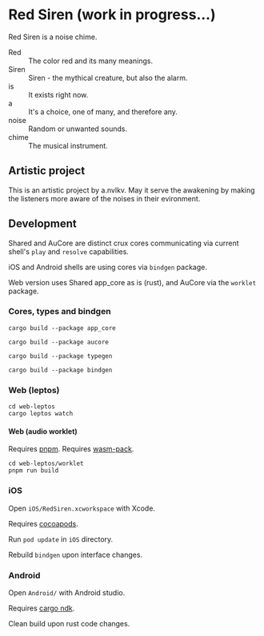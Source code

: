 # Red Siren (work in progress...)

<p>Red Siren is a noise chime.</p>
<dl>
    <dt>Red</dt>
        <dd>The color red and its many meanings.</dd>
    <dt>Siren</dt>
        <dd>Siren - the mythical creature, but also the alarm.</dd>
    <dt>is</dt>
        <dd>It exists right now.</dd>
    <dt>a</dt>
        <dd>It's a choice, one of many, and therefore any.</dd>
    <dt>noise</dt>
        <dd>Random or unwanted sounds.</dd>
    <dt>chime</dt>
        <dd>The musical instrument.</dd>
</dl>

## Artistic project

This is an artistic project by a.nvlkv. May it serve the awakening by making the listeners more aware of the noises in their evironment.

## Development

Shared and AuCore are distinct crux cores communicating via current shell's `play` and `resolve` capabilities.

iOS and Android shells are using cores via `bindgen` package.

Web version uses Shared app_core as is (rust), and AuCore via the `worklet` package.

### Cores, types and bindgen

```
cargo build --package app_core
```

```
cargo build --package aucore
```

```
cargo build --package typegen
```

```
cargo build --package bindgen
```

### Web (leptos)

```
cd web-leptos
cargo leptos watch
```

#### Web (audio worklet)

Requires [pnpm](https://pnpm.io).
Requires [wasm-pack](https://github.com/rustwasm/wasm-pack).

```
cd web-leptos/worklet
pnpm run build
```

### iOS

Open `iOS/RedSiren.xcworkspace` with Xcode.

Requires [cocoapods](https://cocoapods.org/).

Run `pod update` in `iOS` directory.

Rebuild `bindgen` upon interface changes.

### Android

Open `Android/` with Android studio.

Requires [cargo ndk](https://github.com/bbqsrc/cargo-ndk).

Clean build upon rust code changes.
